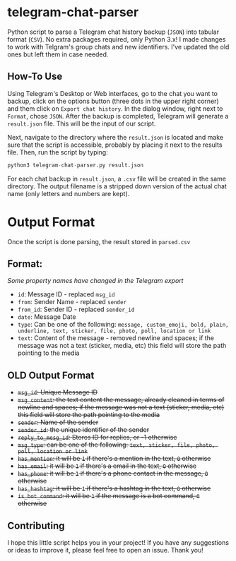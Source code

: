 
# telegram-chat-parser

Python script to parse a Telegram chat history backup (`JSON`) into tabular format (`CSV`). No extra packages required, only Python 3.x!
I made changes to work with Telgram's group chats and new identifiers. I've updated the old ones but left them in case needed.

## How-To Use

Using Telegram's Desktop or Web interfaces, go to the chat you want to backup, click on the options button (three dots in the upper right corner) and them click on `Export chat history`. In the dialog window, right next to `Format`, chose `JSON`. After the backup is completed, Telegram will generate a `result.json` file. This will be the input of our script.

Next, navigate to the directory where the `result.json` is located and make sure that the script is accessible, probably by placing it next to the results file. Then, run the script by typing:

```python
python3 telegram-chat-parser.py result.json
```

For each chat backup in `result.json`, a `.csv` file will be created in the same directory. The output filename is a stripped down version of the actual chat name (only letters and numbers are kept).

# Output Format

Once the script is done parsing, the result stored in `parsed.csv`

## Format:
_Some property names have changed in the Telegram export_
 - `id`: Message ID - replaced `msg_id`
 - `from`: Sender Name - replaced `sender`
 - `from_id`: Sender ID - replaced `sender_id`
 - `date`: Message Date
 - `type`: Can be one of the following: `message, custom_emoji, bold, plain, underline, text, sticker, file, photo, poll, location or link`
 - `text`: Content of the message - removed newline and spaces; if the message was not a text (sticker, media, etc) this field will store the path pointing to the media

 ## OLD Output Format

 - ~~`msg_id`: Unique Message ID~~
 - ~~`msg_content`: the text content the message, already cleaned in terms of newline and spaces; if the message was not a text (sticker, media, etc) this field will store the path pointing to the media~~
 - ~~`sender`: Name of the sender~~
 - ~~`sender_id`: the unique identifier of the sender~~
 - ~~`reply_to_mesg_id`: Stores ID for replies, or -1 otherwise~~
 - ~~`msg_type`: can be one of the following: `text, sticker, file, photo, poll, location or link`~~
 - ~~`has_mention`: it will be `1` if there's a mention in the text, `0` otherwise~~
 - ~~`has_email`: it will be `1` if there's a email in the text, `0` otherwise~~
 - ~~`has_phone`: it will be `1` if there's a phone contact in the message, `0` otherwise~~
 - ~~`has_hashtag`: it will be `1` if there's a hashtag in the text, `0` otherwise~~
 - ~~`is_bot_command`: it will be `1` if the message is a bot command, `0` otherwise~~

## Contributing

I hope this little script helps you in your project! If you have any suggestions or ideas to improve it, please feel free to open an issue. Thank you!
